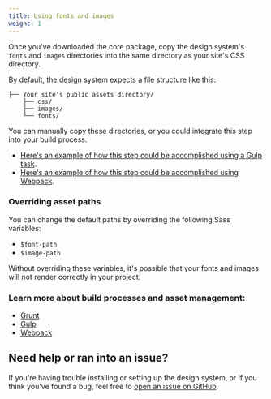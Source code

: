 ```yaml
---
title: Using fonts and images
weight: 1
---
```


Once you've downloaded the core package, copy the design system's `fonts` and `images` directories into the same directory as your site's CSS directory.

By default, the design system expects a file structure like this:

```
├── Your site's public assets directory/
    ├── css/
    ├── images/
    └── fonts/
```

You can manually copy these directories, or you could integrate this step into your build process.
- [Here's an example of how this step could be accomplished using a Gulp task](https://github.com/CMSgov/design-system/blob/master/examples/react-app/Gulpfile.js).
- [Here's an example of how this step could be accomplished using Webpack](https://github.com/CMSgov/design-system/blob/master/examples/webpack-demo/webpack.config.js).

### Overriding asset paths

You can change the default paths by overriding the following Sass variables:

* `$font-path`
* `$image-path`

Without overriding these variables, it's possible that your fonts and images will not render correctly in your project.

### Learn more about build processes and asset management:

- [Grunt](https://gruntjs.com/)
- [Gulp](https://gulpjs.com/)
- [Webpack](https://webpack.js.org/)

<h2 id="need-help" class="ds-h2 ds-u-color--primary-darker">Need help or ran into an issue?</h2>

If you're having trouble installing or setting up the design system, or if you think you've found a bug, feel free to [open an issue on GitHub](https://github.com/CMSgov/design-system/issues).
